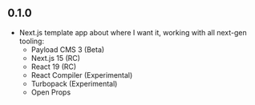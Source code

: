 ## 0.1.0

- Next.js template app about where I want it, working with all next-gen tooling:
  - Payload CMS 3 (Beta)
  - Next.js 15 (RC)
  - React 19 (RC)
  - React Compiler (Experimental)
  - Turbopack (Experimental)
  - Open Props